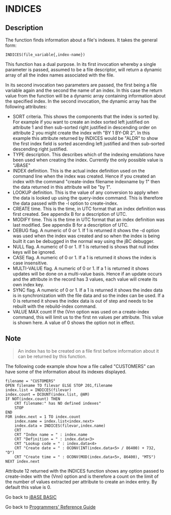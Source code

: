 # INDICES

<PageHeader />  

## Description

The function finds information about a file's indexes. It takes the general form:

```
INDICES(file_variable{,index-name})
```

This function has a dual purpose. In its first invocation whereby a single parameter is passed, assumed to be a file descriptor, will return a dynamic array of all the index names associated with the file.

In its second invocation two parameters are passed, the first being a file variable again and the second the name of an index. In this case the return value from the function will be a dynamic array containing information about the specified index. In the second invocation, the dynamic array has the following attributes:

- SORT criteria.
This shows the components that the index is sorted by. For example if you want to create an index sorted left justified on attribute 1 and then sub-sorted right justified in descending order on attribute 2 you might create the index with "BY 1 BY-DR 2". In this example this attribute returned by INDICES would be "ALDR" to show the first index field is sorted ascending left justified and then sub-sorted descending right justified.
- TYPE description.
This describes which of the indexing emulations have been used when creating the index. Currently the only possible value is "JBASE"
- INDEX definition.
This is the actual index definition used on the command line when the index was created. Hence if you created an index with the command "create-index filename indexname by 1" then the data returned in this attribute will be "by 1".
- LOOKUP definition.
This is the value of any conversion to apply when the data is looked up using the query-index command. This is therefore the data passed with the -l option to create-index.
- CREATE time.
This is the time, in UTC format that an index definition was first created. See appendix B for a description of UTC.
- MODIFY time.
This is the time in UTC format that an index definition was last modified. See appendix B for a description of UTC.
- DEBUG flag.
A numeric of 0 or 1. If 1 is returned it shows the -d option was used when the index was created and so when the index is being built it can be debugged in the normal way using the jBC debugger.
- NULL flag. A numeric of 0 or 1. If 1 is returned is shows that null index keys will be ignored.
- CASE flag.
A numeric of 0 or 1. If a 1 is returned it shows the index is case insensitive.
- MULTI-VALUE flag.
A numeric of 0 or 1. If a 1 is returned it shows updates will be done on a multi-value basis. Hence if an update occurs and the attribute in the record has 3 values, each value will create its own index key.
- SYNC flag.
A numeric of 0 or 1. If a 1 is returned it shows the index data is in synchronization with the file data and so the index can be used. If a 0 is returned it shows the index data is out of step and needs to be rebuilt with the rebuild-index command.
- VALUE MAX count
If the (Vnn option was used on a create-index command, this will limit us to the first nn values per attribute. This value is shown here. A value of 0 shows the option not in effect.

## Note

> An index has to be created on a file first before information about it can be returned by this function.

The following code example show how a file called "CUSTOMERS" can have some of the information about its indexes displayed.

```
filename = "CUSTOMERS"
OPEN filename TO filevar ELSE STOP 201,filename
index.list = INDICES(filevar)
index.count = DCOUNT(index.list, @AM)
IF NOT(index.count) THEN
    CRT filename:" has NO defined indexes"
    STOP
END
FOR index.next = 1 TO index.count
    index.name = index.list<index.next>
    index.data = INDICES(filevar,index.name)
    CRT
    CRT "Index name = " : index.name
    CRT "Definition = " : index.data<3>
    CRT "Lookup code = " : index.data<4>
    CRT "Create date = " : OCONV(INT(index.data<5> / 86400) + 732, "D")
    CRT "Create time = " : OCONV(MOD(index.data<5>, 86400), "MTS")
NEXT index.next
```

Attribute 12 returned with the INDICES function shows any option passed to create-index with the (Vnn) option and is therefore a count on the limit of the number of values extracted per attribute to create an index entry. By default this value is 0.

Go back to [jBASE BASIC](./../jbase-basic-programmers-reference-guide)

Go back to [Programmers' Reference Guide](./../../reference-guides/jbc/README.md)

<PageFooter />
